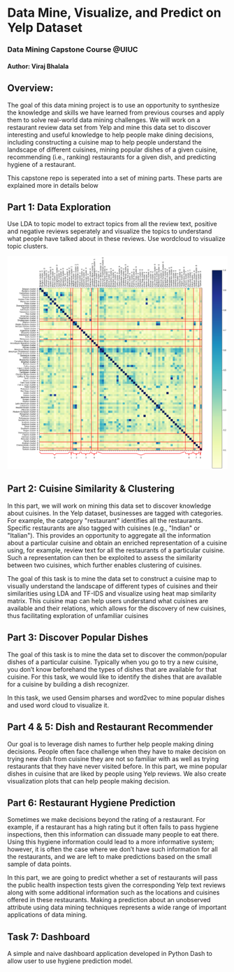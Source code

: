 # Data Mine, Visualize, and Predict on Yelp Dataset
### Data Mining Capstone Course @UIUC

#### Author: Viraj Bhalala


## Overview:
The goal of this data mining project is to use an opportunity to synthesize the knowledge and skills we have learned from previous courses and apply them to solve real-world data mining challenges. We will work on a restaurant review data set from Yelp and mine this data set to discover interesting and useful knowledge to help people make dining decisions, including constructing a cuisine map to help people understand the landscape of different cuisines, mining popular dishes of a given cuisine, recommending (i.e., ranking) restaurants for a given dish, and predicting hygiene of a restaurant.


This capstone repo is seperated into a set of mining parts. These parts are explained more in details below

## Part 1: Data Exploration

Use LDA to topic model to extract topics from all the review text, positive and negative reviews seperately and visualize the topics to understand what people have talked about in these reviews. Use wordcloud to visualize topic clusters.

![Alt text](./2.CuisineSimilarity&Clustering/cuisineSimilarityMatrix.png?raw=true "Title")

## Part 2: Cuisine Similarity & Clustering

In this part, we will work on mining this data set to discover knowledge about cuisines. In the Yelp dataset, businesses are tagged with categories. For example, the category "restaurant" identifies all the restaurants. Specific restaurants are also tagged with cuisines (e.g., "Indian" or "Italian"). This provides an opportunity to aggregate all the information about a particular cuisine and obtain an enriched representation of a cuisine using, for example, review text for all the restaurants of a particular cuisine. Such a representation can then be exploited to assess the similarity between two cuisines, which further enables clustering of cuisines.

The goal of this task is to mine the data set to construct a cuisine map to visually understand the landscape of different types of cuisines and their similarities using LDA and TF-IDS and visualize using heat map similarity matrix. This cuisine map can help users understand what cuisines are available and their relations, which allows for the discovery of new cuisines, thus facilitating exploration of unfamiliar cuisines


## Part 3: Discover Popular Dishes
The goal of this task is to mine the data set to discover the common/popular dishes of a particular cuisine. Typically when you go to try a new cuisine, you don’t know beforehand the types of dishes that are available for that cuisine. For this task, we would like to identify the dishes that are available for a cuisine by building a dish recognizer.

In this task, we used Gensim pharses and word2vec to mine popular dishes and used word cloud to visualize it.



## Part 4 & 5: Dish and Restaurant Recommender

Our goal is to leverage dish names to further help people making dining decisions. People often face challenge when they have to make decision on trying new dish from cuisine they are not so familiar with as well as trying restaurants that they have never visited before. In this part, we mine popular dishes in cuisine that are liked by people using Yelp reviews. We also create visualization plots that can help people making decision.


## Part 6: Restaurant Hygiene Prediction
Sometimes we make decisions beyond the rating of a restaurant. For example, if a restaurant has a high rating but it often fails to pass hygiene inspections, then this information can dissuade many people to eat there. Using this hygiene information could lead to a more informative system; however, it is often the case where we don’t have such information for all the restaurants, and we are left to make predictions based on the small sample of data points.

In this part, we are going to predict whether a set of restaurants will pass the public health inspection tests given the corresponding Yelp text reviews along with some additional information such as the locations and cuisines offered in these restaurants. Making a prediction about an unobserved attribute using data mining techniques represents a wide range of important applications of data mining.

## Task 7: Dashboard

A simple and naive dashboard application developed in Python Dash to allow user to use hygiene prediction model.
